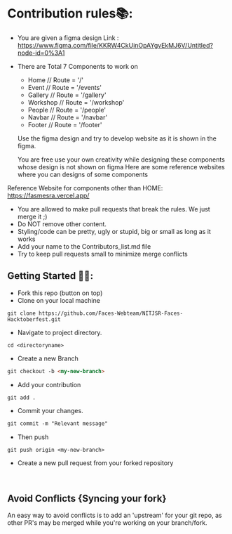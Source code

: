 # Contribution rules📚:

- You are given a figma design Link : 
 https://www.figma.com/file/KKRW4CkUinOpAYgvEkMJ6V/Untitled?node-id=0%3A1

- There are Total 7 Components to work on 
  * Home  // Route = '/'
  * Event // Route = '/events'
  * Gallery // Route = '/gallery'
  * Workshop // Route = '/workshop'
  * People // Route = '/people'
  * Navbar // Route = '/navbar'
  * Footer // Route = '/footer'

  Use the figma design and try to develop website as it is shown in the figma.

  You are free use your own creativity while designing these components whose design is not shown on figma 
  Here are some reference websites where you can designs of some components 

Reference Website for components other than HOME: https://fasmesra.vercel.app/




- You are allowed to make pull requests that break the rules. We just merge it ;)
- Do NOT remove other content.
- Styling/code can be pretty, ugly or stupid, big or small as long as it works
- Add your name to the Contributors_list.md file
- Try to keep pull requests small to minimize merge conflicts



## Getting Started 🤩🤗:

- Fork this repo (button on top)
- Clone on your local machine

```
git clone https://github.com/Faces-Webteam/NITJSR-Faces-Hacktoberfest.git

```
- Navigate to project directory.
```
cd <directoryname>
```

- Create a new Branch

```markdown
git checkout -b <my-new-branch>
```
- Add your contribution
```
git add .
```
- Commit your changes.

```markdown
git commit -m "Relevant message"
```
- Then push 
```
git push origin <my-new-branch>
```


- Create a new pull request from your forked repository

<br>

## Avoid Conflicts {Syncing your fork}

An easy way to avoid conflicts is to add an 'upstream' for your git repo, as other PR's may be merged while you're working on your branch/fork.   

